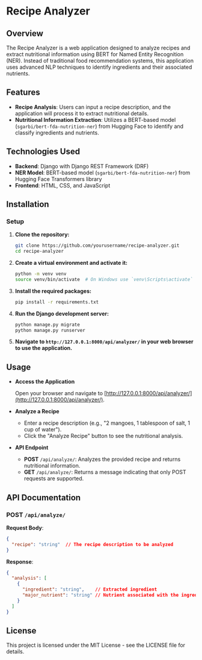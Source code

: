 # Recipe Analyzer

## Overview

The Recipe Analyzer is a web application designed to analyze recipes and extract nutritional information using BERT for Named Entity Recognition (NER). Instead of traditional food recommendation systems, this application uses advanced NLP techniques to identify ingredients and their associated nutrients.

## Features

- **Recipe Analysis**: Users can input a recipe description, and the application will process it to extract nutritional details.
- **Nutritional Information Extraction**: Utilizes a BERT-based model (`sgarbi/bert-fda-nutrition-ner`) from Hugging Face to identify and classify ingredients and nutrients.

## Technologies Used

- **Backend**: Django with Django REST Framework (DRF)
- **NER Model**: BERT-based model (`sgarbi/bert-fda-nutrition-ner`) from Hugging Face Transformers library
- **Frontend**: HTML, CSS, and JavaScript

## Installation

### Setup

1. **Clone the repository:**

    ```bash
    git clone https://github.com/yourusername/recipe-analyzer.git
    cd recipe-analyzer
    ```

2. **Create a virtual environment and activate it:**

    ```bash
    python -m venv venv
    source venv/bin/activate  # On Windows use `venv\Scripts\activate`
    ```

3. **Install the required packages:**

    ```bash
    pip install -r requirements.txt
    ```

4. **Run the Django development server:**

    ```bash
    python manage.py migrate
    python manage.py runserver
    ```

5. **Navigate to `http://127.0.0.1:8000/api/analyzer/` in your web browser to use the application.**

## Usage

- **Access the Application**

  Open your browser and navigate to [http://127.0.0.1:8000/api/analyzer/](http://127.0.0.1:8000/api/analyzer/).

- **Analyze a Recipe**

  - Enter a recipe description (e.g., "2 mangoes, 1 tablespoon of salt, 1 cup of water").
  - Click the "Analyze Recipe" button to see the nutritional analysis.

- **API Endpoint**

  - **POST** `/api/analyze/`: Analyzes the provided recipe and returns nutritional information.
  - **GET** `/api/analyze/`: Returns a message indicating that only POST requests are supported.

## API Documentation

### POST `/api/analyze/`

**Request Body**:
```json
{
  "recipe": "string"  // The recipe description to be analyzed
} 
```
**Response**:
```json
{
  "analysis": [
    {
      "ingredient": "string",    // Extracted ingredient
      "major_nutrient": "string" // Nutrient associated with the ingredient
    }
  ]
}
```
## License

This project is licensed under the MIT License - see the LICENSE file for details.

